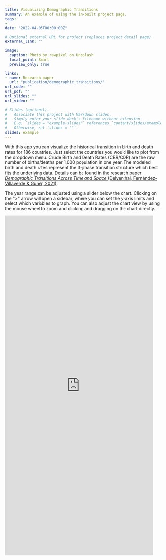 ```yaml
---
title: Visualizing Demographic Transitions
summary: An example of using the in-built project page.
tags:
- 
date: "2022-04-03T00:00:00Z"

# Optional external URL for project (replaces project detail page).
external_link: ""

image:
  caption: Photo by rawpixel on Unsplash
  focal_point: Smart
  preview_only: true

links:
- name: Research paper
  url: "publication/demographic_transitions/"
url_code: ""
url_pdf: ""
url_slides: ""
url_video: ""

# Slides (optional).
#   Associate this project with Markdown slides.
#   Simply enter your slide deck's filename without extension.
#   E.g. `slides = "example-slides"` references `content/slides/example-slides.md`.
#   Otherwise, set `slides = ""`.
slides: example
---
```


With this app you can visualize the historical transition in birth and death rates for 186 countries. Just select the countries you would like to plot from the dropdown menu. Crude Birth and Death Rates (CBR/CDR) are the raw number of births/deaths per 1,000 population in one year. The modeled birth and death rates represent the 3-phase transition structure which best fits the underlying data. Details can be found in the research paper [*Demographic Transitions Across Time and Space* (Delventhal, Fernández-Villaverde & Guner, 2021)](../../publication/demographic_transitions/ "accompanying research paper").

The year range can be adjusted using a slider below the chart. Clicking on the ">" arrow will open a sidebar, where you can set the y-axis limits and select which variables to graph. You can also adjust the chart view by using the mouse wheel to zoom and clicking and dragging on the chart directly.

<iframe height="1100" width="95%" frameborder="no" src="https://share.streamlit.io/mdelventhal/dt_visualize/main/DT_visualize.py"> </iframe>

